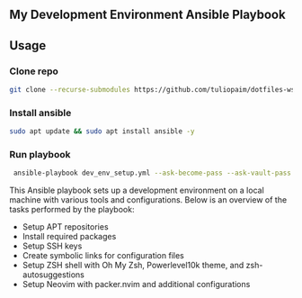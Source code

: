 ## My Development Environment Ansible Playbook

## Usage

### Clone repo

``` bash
git clone --recurse-submodules https://github.com/tuliopaim/dotfiles-wsl.git
```

### Install ansible

``` bash
sudo apt update && sudo apt install ansible -y
```

### Run playbook

```bash
 ansible-playbook dev_env_setup.yml --ask-become-pass --ask-vault-pass
```

This Ansible playbook sets up a development environment on a local machine with various tools and configurations. Below is an overview of the tasks performed by the playbook:

- Setup APT repositories
- Install required packages
- Setup SSH keys
- Create symbolic links for configuration files
- Setup ZSH shell with Oh My Zsh, Powerlevel10k theme, and zsh-autosuggestions
- Setup Neovim with packer.nvim and additional configurations
